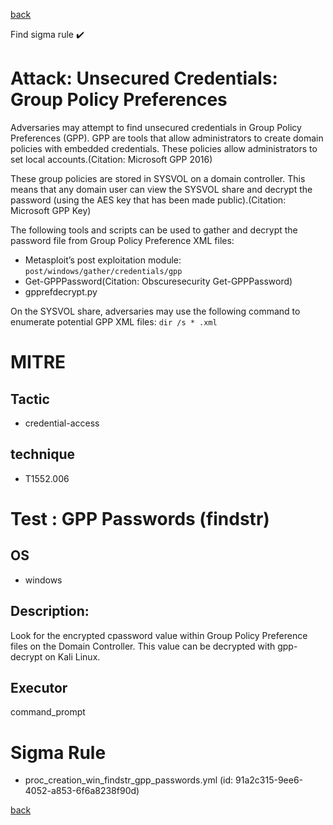 
[back](../index.md)

Find sigma rule :heavy_check_mark: 

# Attack: Unsecured Credentials: Group Policy Preferences 

Adversaries may attempt to find unsecured credentials in Group Policy Preferences (GPP). GPP are tools that allow administrators to create domain policies with embedded credentials. These policies allow administrators to set local accounts.(Citation: Microsoft GPP 2016)

These group policies are stored in SYSVOL on a domain controller. This means that any domain user can view the SYSVOL share and decrypt the password (using the AES key that has been made public).(Citation: Microsoft GPP Key)

The following tools and scripts can be used to gather and decrypt the password file from Group Policy Preference XML files:

* Metasploit’s post exploitation module: <code>post/windows/gather/credentials/gpp</code>
* Get-GPPPassword(Citation: Obscuresecurity Get-GPPPassword)
* gpprefdecrypt.py

On the SYSVOL share, adversaries may use the following command to enumerate potential GPP XML files: <code>dir /s * .xml</code>


# MITRE
## Tactic
  - credential-access


## technique
  - T1552.006


# Test : GPP Passwords (findstr)
## OS
  - windows


## Description:
Look for the encrypted cpassword value within Group Policy Preference files on the Domain Controller. This value can be decrypted with gpp-decrypt on Kali Linux.


## Executor
command_prompt

# Sigma Rule
 - proc_creation_win_findstr_gpp_passwords.yml (id: 91a2c315-9ee6-4052-a853-6f6a8238f90d)



[back](../index.md)
